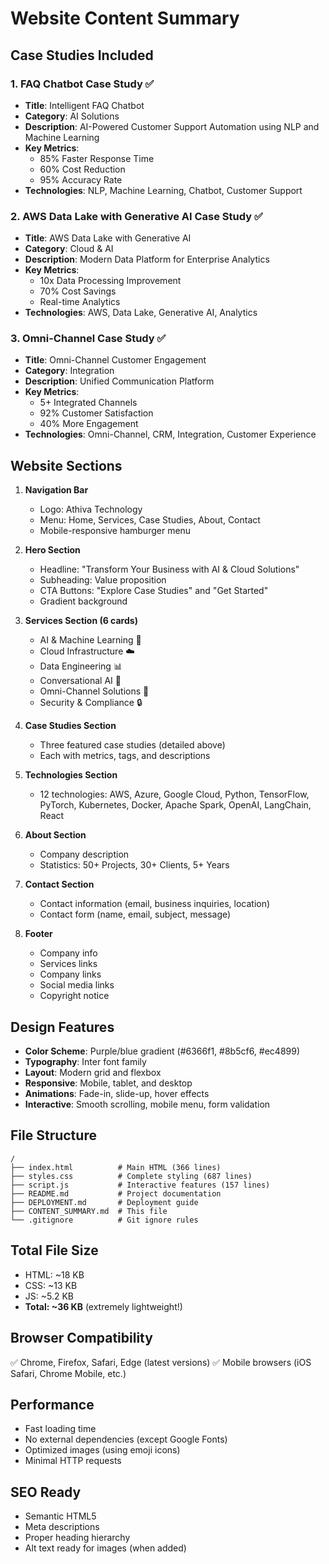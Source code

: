# Website Content Summary

## Case Studies Included

### 1. FAQ Chatbot Case Study ✅
- **Title**: Intelligent FAQ Chatbot
- **Category**: AI Solutions
- **Description**: AI-Powered Customer Support Automation using NLP and Machine Learning
- **Key Metrics**:
  - 85% Faster Response Time
  - 60% Cost Reduction
  - 95% Accuracy Rate
- **Technologies**: NLP, Machine Learning, Chatbot, Customer Support

### 2. AWS Data Lake with Generative AI Case Study ✅
- **Title**: AWS Data Lake with Generative AI
- **Category**: Cloud & AI
- **Description**: Modern Data Platform for Enterprise Analytics
- **Key Metrics**:
  - 10x Data Processing Improvement
  - 70% Cost Savings
  - Real-time Analytics
- **Technologies**: AWS, Data Lake, Generative AI, Analytics

### 3. Omni-Channel Case Study ✅
- **Title**: Omni-Channel Customer Engagement
- **Category**: Integration
- **Description**: Unified Communication Platform
- **Key Metrics**:
  - 5+ Integrated Channels
  - 92% Customer Satisfaction
  - 40% More Engagement
- **Technologies**: Omni-Channel, CRM, Integration, Customer Experience

## Website Sections

1. **Navigation Bar**
   - Logo: Athiva Technology
   - Menu: Home, Services, Case Studies, About, Contact
   - Mobile-responsive hamburger menu

2. **Hero Section**
   - Headline: "Transform Your Business with AI & Cloud Solutions"
   - Subheading: Value proposition
   - CTA Buttons: "Explore Case Studies" and "Get Started"
   - Gradient background

3. **Services Section (6 cards)**
   - AI & Machine Learning 🤖
   - Cloud Infrastructure ☁️
   - Data Engineering 📊
   - Conversational AI 💬
   - Omni-Channel Solutions 🔄
   - Security & Compliance 🔒

4. **Case Studies Section**
   - Three featured case studies (detailed above)
   - Each with metrics, tags, and descriptions

5. **Technologies Section**
   - 12 technologies: AWS, Azure, Google Cloud, Python, TensorFlow, PyTorch, Kubernetes, Docker, Apache Spark, OpenAI, LangChain, React

6. **About Section**
   - Company description
   - Statistics: 50+ Projects, 30+ Clients, 5+ Years

7. **Contact Section**
   - Contact information (email, business inquiries, location)
   - Contact form (name, email, subject, message)

8. **Footer**
   - Company info
   - Services links
   - Company links
   - Social media links
   - Copyright notice

## Design Features

- **Color Scheme**: Purple/blue gradient (#6366f1, #8b5cf6, #ec4899)
- **Typography**: Inter font family
- **Layout**: Modern grid and flexbox
- **Responsive**: Mobile, tablet, and desktop
- **Animations**: Fade-in, slide-up, hover effects
- **Interactive**: Smooth scrolling, mobile menu, form validation

## File Structure

```
/
├── index.html          # Main HTML (366 lines)
├── styles.css          # Complete styling (687 lines)
├── script.js           # Interactive features (157 lines)
├── README.md           # Project documentation
├── DEPLOYMENT.md       # Deployment guide
├── CONTENT_SUMMARY.md  # This file
└── .gitignore          # Git ignore rules
```

## Total File Size
- HTML: ~18 KB
- CSS: ~13 KB
- JS: ~5.2 KB
- **Total: ~36 KB** (extremely lightweight!)

## Browser Compatibility
✅ Chrome, Firefox, Safari, Edge (latest versions)
✅ Mobile browsers (iOS Safari, Chrome Mobile, etc.)

## Performance
- Fast loading time
- No external dependencies (except Google Fonts)
- Optimized images (using emoji icons)
- Minimal HTTP requests

## SEO Ready
- Semantic HTML5
- Meta descriptions
- Proper heading hierarchy
- Alt text ready for images (when added)
